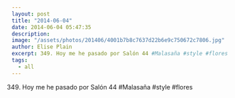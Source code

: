 ```yaml
---
layout: post
title: "2014-06-04"
date: 2014-06-04 05:47:35
description: 
image: "/assets/photos/201406/4001b7b8c7637d22b6e9c750672c7806.jpg"
author: Elise Plain
excerpt: 349. Hoy me he pasado por Salón 44 #Malasaña #style #flores
tags: 
  - all
---
```


349. Hoy me he pasado por Salón 44 #Malasaña #style #flores
<p></p>

